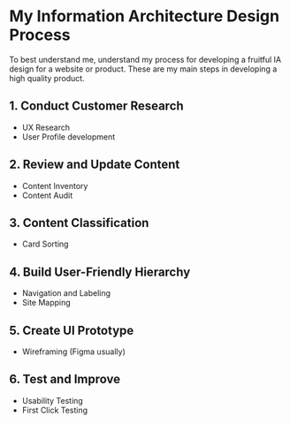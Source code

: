  # My Information Architecture Design Process #

To best understand me, understand my process for developing a fruitful IA design for a website or product. These are my main steps in developing a high quality product.

## 1. Conduct Customer Research ##
  - UX Research
  - User Profile development

## 2. Review and Update Content ##
  - Content Inventory
  - Content Audit

## 3. Content Classification ##
  - Card Sorting

## 4. Build User-Friendly Hierarchy ##
  - Navigation and Labeling
  - Site Mapping

## 5. Create UI Prototype ##
  - Wireframing (Figma usually)

## 6. Test and Improve ##
  - Usability Testing
  - First Click Testing

